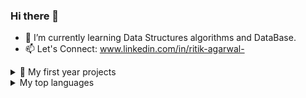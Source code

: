 ### Hi there 👋

- 🌱 I’m currently learning Data Structures algorithms and DataBase.
- 📫 Let's Connect: www.linkedin.com/in/ritik-agarwal-


<details>
<summary> 🔭 My first year projects </summary>
      
     1. Spotify Clone (Using HTML and CSS)
     2. Blog Page (Using HTML and CSS)
     3. Budget Manager (Using C++)
</details>

<details>
<summary>My top languages</summary>


| Rank | Languages |
|-----:|-----------|
|     1| Java      |
|     2| C++       |
|     3| HTML      |
|     4| CSS       |
|     5| SQL       |

</details>

